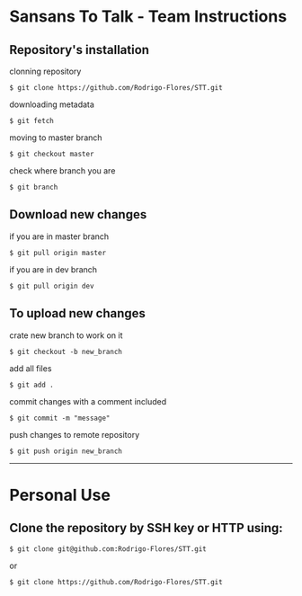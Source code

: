 # Sansans To Talk - Team Instructions
## Repository's installation
clonning repository
```
$ git clone https://github.com/Rodrigo-Flores/STT.git
```
downloading metadata
```
$ git fetch
```
moving to master branch
```
$ git checkout master
```
check where branch you are
```
$ git branch
```

## Download new changes
if you are in master branch
```
$ git pull origin master
```
if you are in dev branch
```
$ git pull origin dev
```

## To upload new changes
crate new branch to work on it
```
$ git checkout -b new_branch
```
add all files
```
$ git add .
```
commit changes with a comment included
```
$ git commit -m "message"
```
push changes to remote repository
```
$ git push origin new_branch
```
---
# Personal Use

## Clone the repository by SSH key or HTTP using:
```
$ git clone git@github.com:Rodrigo-Flores/STT.git
```
or
```
$ git clone https://github.com/Rodrigo-Flores/STT.git
```
